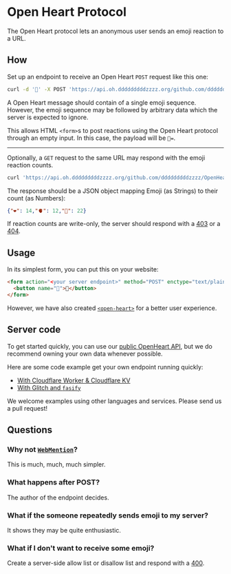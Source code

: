 # Open Heart Protocol

The Open Heart protocol lets an anonymous user sends an emoji reaction to a URL.

## How

Set up an endpoint to receive an Open Heart `POST` request like this one:

```bash
curl -d '🥨' -X POST 'https://api.oh.dddddddddzzzz.org/github.com/dddddddddzzzz/OpenHeart'
```

A Open Heart message should contain of a single emoji sequence. However, the emoji sequence may be followed by arbitrary data which the server is expected to ignore. 

This allows HTML `<form>`s to post reactions using the Open Heart protocol through an empty input. In this case, the payload will be `🥨=`.

---

Optionally, a `GET` request to the same URL may respond with the emoji reaction counts.

```bash
curl 'https://api.oh.dddddddddzzzz.org/github.com/dddddddddzzzz/OpenHeart'
```

The response should be a JSON object mapping Emoji (as Strings) to their count (as Numbers):

```json
{"❤️": 14,"🫀": 12,"🥨": 22}
```

If reaction counts are write-only, the server should respond with a [403](https://http.cat/403) or a [404](https://http.cat/404).

## Usage

In its simplest form, you can put this on your website:
```html
<form action="<your server endpoint>" method="POST" enctype="text/plain">
  <button name="🥨">🥨</button>
</form>
```

However, we have also created [`<open-heart>`](https://github.com/dddddddddzzzz/open-heart-element) for a better user experience.

## Server code

To get started quickly, you can use our [public OpenHeart API](https://github.com/dddddddddzzzz/api-oh?tab=readme-ov-file#put-it-on-your-website-right-now), but we do recommend owning your own data whenever possible.

Here are some code example get your own endpoint running quickly:

- [With Cloudflare Worker & Cloudflare KV](https://gist.github.com/muan/388430d0ed03c55662e72bb98ff28f03)
- [With Glitch and `fasify`](https://glitch.com/edit/#!/open-heart-server-demo)

We welcome examples using other languages and services. Please send us a pull request!

## Questions

### Why not [`WebMention`](https://www.w3.org/TR/webmention/#sending-webmentions)?

This is much, much, much simpler.

### What happens after POST?

The author of the endpoint decides.

### What if the someone repeatedly sends emoji to my server?

It shows they may be quite enthusiastic.

### What if I don't want to receive some emoji?

Create a server-side allow list or disallow list and respond with a [400](https://http.cat/400).
